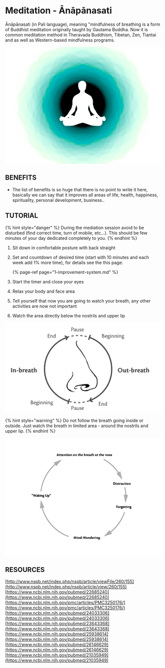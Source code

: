 # Meditation - Ānāpānasati

Ānāpānasati \(in Pali language\), meaning "mindfulness of breathing is a form of Buddhist meditation originally taught by Gautama Buddha. Now it is common meditation method in Theravada Buddhism, Tibetan, Zen, Tiantai and as well as Western-based mindfulness programs.

![](.gitbook/assets/anapana_cover.jpg)

## BENEFITS

* The list of benefits is so huge that there is no point to write it here, basically we can say that it improves all areas of life, health, happiness, spirituality, personal development, business..

## TUTORIAL

{% hint style="danger" %}
During the mediation session avoid to be disturbed \(find correct time, turn of mobile, etc...\). This should be few minutes of your day dedicated completely to you.
{% endhint %}

1. Sit down in comfortable posture with back straight
2. Set and countdown of desired time \(start with 10 minutes and each week add 1% more time\), for details see the this page:

   {% page-ref page="1-improvement-system.md" %}

3. Start the timer and close your eyes
4. Relax your body and face area
5. Tell yourself that now you are going to watch your breath, any other activities are now not important
6. Watch the area directly below the nostrils and upper lip



![Process of how to &quot;observe&quot; the breath.](.gitbook/assets/anapana_graph_cycle.png)

{% hint style="warning" %}
Do not follow the breath going inside or outside. Just watch the breath in limited area - around the nostrils and upper lip.
{% endhint %}

![Process explaining how to handle disturbance during the session](.gitbook/assets/anapana_graph_attention.png)

## RESOURCES

[http://www.nspb.net/index.php/nspb/article/viewFile/260/155](http://www.nspb.net/index.php/nspb/article/view/260/155)  
[https://www.ncbi.nlm.nih.gov/pubmed/22685240](https://www.ncbi.nlm.nih.gov/pubmed/22685240)  
[https://www.ncbi.nlm.nih.gov/pmc/articles/PMC3250176/](https://www.ncbi.nlm.nih.gov/pmc/articles/PMC3250176/)  
[https://www.ncbi.nlm.nih.gov/pubmed/24033306](https://www.ncbi.nlm.nih.gov/pubmed/24033306)  
[https://www.ncbi.nlm.nih.gov/pubmed/23643368](https://www.ncbi.nlm.nih.gov/pubmed/23643368)  
[https://www.ncbi.nlm.nih.gov/pubmed/25938614](https://www.ncbi.nlm.nih.gov/pubmed/25938614)  
[https://www.ncbi.nlm.nih.gov/pubmed/26146629](https://www.ncbi.nlm.nih.gov/pubmed/26146629)  
[https://www.ncbi.nlm.nih.gov/pubmed/21035949](https://www.ncbi.nlm.nih.gov/pubmed/21035949)  


